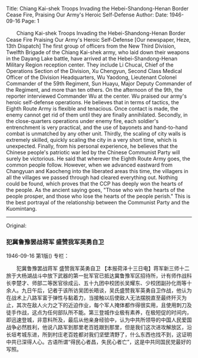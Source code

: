 Title: Chiang Kai-shek Troops Invading the Hebei-Shandong-Henan Border Cease Fire, Praising Our Army's Heroic Self-Defense
Author:
Date: 1946-09-16
Page: 1

　　Chiang Kai-shek Troops Invading the Hebei-Shandong-Henan Border Cease Fire
    Praising Our Army's Heroic Self-Defense
    [Our newspaper, Heze, 13th Dispatch] The first group of officers from the New Third Division, Twelfth Brigade of the Chiang Kai-shek army, who laid down their weapons in the Dayang Lake battle, have arrived at the Hebei-Shandong-Henan Military Region reception center. They include Li Chucai, Chief of the Operations Section of the Division, Xu Chengyun, Second Class Medical Officer of the Division Headquarters, Wu Yaodong, Lieutenant Colonel Commander of the 59th Regiment, Sun Huayu, Major Deputy Commander of the Regiment, and more than ten others. On the afternoon of the 9th, the reporter interviewed Commander Wu at the center. Wu praised our army's heroic self-defense operations. He believes that in terms of tactics, the Eighth Route Army is flexible and tenacious. Once contact is made, the enemy cannot get rid of them until they are finally annihilated. Secondly, in the close-quarters operations under enemy fire, each soldier's entrenchment is very practical, and the use of bayonets and hand-to-hand combat is unmatched by any other unit. Thirdly, the scaling of city walls is extremely skilled, quickly scaling the city in a very short time, which is unexpected. Finally, from his personal experience, he believes that the Chinese people's patriotic war led by the Chinese Communist Party will surely be victorious. He said that wherever the Eighth Route Army goes, the common people follow. However, when we advanced eastward from Changyuan and Kaocheng into the liberated areas this time, the villagers in all the villages we passed through had cleared everything out. Nothing could be found, which proves that the CCP has deeply won the hearts of the people. As the ancient saying goes, "Those who win the hearts of the people prosper, and those who lose the hearts of the people perish." This is the best portrayal of the relationship between the Communist Party and the Kuomintang.



<hr /> 

Original: 


### 犯冀鲁豫罢战蒋军  盛赞我军英勇自卫

1946-09-16
第1版()
专栏：

　　犯冀鲁豫罢战蒋军
    盛赞我军英勇自卫
    【本报荷泽十三日电】蒋军新三师十二旅于大杨湖战斗中放下武器的第一批军官已抵达冀鲁豫军区招待所，计有师作战科长李楚才、师部二等医官徐成云、五十九团中校团长吴耀东、少校团副孙化雨等十余人。九日午后，记者于该所访吴团长晤谈，吴氏盛赞我军英勇自卫作战，他认为在战术上八路军富于弹性与黏着力，当接触以后使敌人无法摆脱直至最终歼灭为止，其次在敌人火力之下的近迫作业，每个军人掩体都作得很实用，且使用刺刀及徒手作战，这点为任何部队所不能。第三登城作业极有素养，在极短促的时间内，即迅速登城，非意料所及，最后从他亲身经验中，认为中共所领导的中国人民爱国战争必然胜利，他说八路军到那里老百姓跟到那里，但是我们这次进攻解放区，沿长垣考城东进，所到村庄老百姓都对我们坚壁清野了，什么东西也找不到，这证明中共已深得人心。古语所谓“得民心者昌，失民心者亡”，这是中共同国民党最好的写照。

